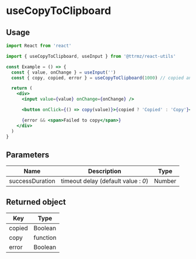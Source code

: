 # useCopyToClipboard

## Usage

```jsx
import React from 'react'

import { useCopyToClipboard, useInput } from '@ttrmz/react-utils'

const Example = () => {
  const { value, onChange } = useInput('')
  const { copy, copied, error } = useCopyToClipboard(1000) // copied and error states will be reset after 1000 ms

  return (
    <div>
      <input value={value} onChange={onChange} />

      <button onClick={() => copy(value)}>{copied ? 'Copied' : 'Copy'}</button>

      {error && <span>Failed to copy</span>}
    </div>
  )
}
```

## Parameters

| Name            | Description                         | Type   |
| --------------- | ----------------------------------- | ------ |
| successDuration | timeout delay (default value : _0_) | Number |

## Returned object

| Key    | Type     |
| ------ | -------- |
| copied | Boolean  |
| copy   | function |
| error  | Boolean  |
